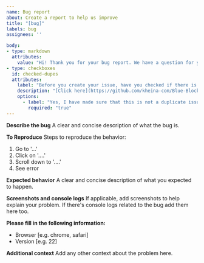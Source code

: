 ```yaml
---
name: Bug report
about: Create a report to help us improve
title: "[bug]"
labels: bug
assignees: ''

body:
- type: markdown
  attributes:
    value: "Hi! Thank you for your bug report. We have a question for you to answer first."
- type: checkboxes
  id: checked-dupes
  attributes:
    label: "Before you create your issue, have you checked if there is already an open issue related to the bug you encountered?"
    description: "[Click here](https://github.com/kheina-com/Blue-Blocker/labels/bug) to check for open issues."
    options:
      - label: "Yes, I have made sure that this is not a duplicate issue"
        required: "true"
---
```


**Describe the bug**
A clear and concise description of what the bug is.

**To Reproduce**
Steps to reproduce the behavior:
1. Go to '...'
2. Click on '....'
3. Scroll down to '....'
4. See error

**Expected behavior**
A clear and concise description of what you expected to happen.

**Screenshots and console logs**
If applicable, add screenshots to help explain your problem. If there's console logs related to the bug  add them here too.

**Please fill in the following information:**
 - Browser [e.g. chrome, safari]
 - Version [e.g. 22]

**Additional context**
Add any other context about the problem here.
